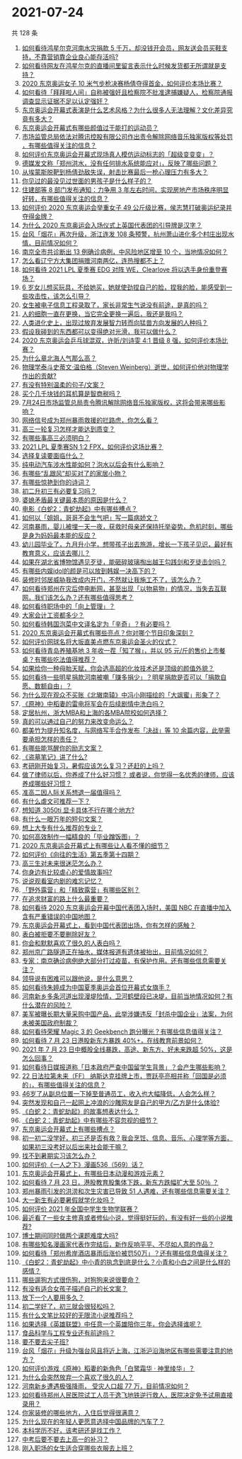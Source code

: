 # 2021-07-24

共 128 条

<!-- BEGIN -->
<!-- 最后更新时间 Sat Jul 24 2021 17:01:34 GMT+0800 (China Standard Time) -->

1. [如何看待鸿星尔克河南水灾捐款 5
   千万，却没钱开会员，网友送会员买鞋支持，不靠营销靠企业良心能存活吗?](https://www.zhihu.com/question/474120928)
1. [如何看待网友在鸿星尔克的直播间里留言表示什么时候发货都无所谓就是支持？](https://www.zhihu.com/question/474386080)
1. [2020 东京奥运女子 10
   米气步枪决赛杨倩夺得首金，如何评价本场比赛？](https://www.zhihu.com/question/474554183)
1. [如何看待「拜拜啦人间」自称被强奸且检察院不批准逮捕嫌疑人，检察院通报调查显示证据不足以认定强奸？](https://www.zhihu.com/question/473129165)
1. [东京奥运会开幕式表演是什么艺术风格？为什么很多人无法理解？文化差异究竟有多大？](https://www.zhihu.com/question/474348982)
1. [东京奥运会开幕式有哪些颜值过于能打的运动员？](https://www.zhihu.com/question/474356978)
1. [市场监管总局依法对腾讯控股有限公司作出责令解除网络音乐独家版权等处罚
   ，有哪些值得关注的信息？](https://www.zhihu.com/question/474554295)
1. [如何评价东京奥运会开幕式现场真人模仿运动标志的「超级变变变」？](https://www.zhihu.com/question/474417347)
1. [德媒发文称「郑州洪水，没有任何排水系统能应对」，反映了哪些问题？](https://www.zhihu.com/question/474264183)
1. [从埃蒙斯脱靶到杨倩劲敌失误，射击比赛最后一枪心理压力有多大？](https://www.zhihu.com/question/474559012)
1. [你见过的最没见过世面的男孩子是什么样子的？](https://www.zhihu.com/question/340586328)
1. [住建部等 8 部门发布通知：力争用 3
   年左右时间，实现房地产市场秩序明显好转，有哪些值得关注的信息？](https://www.zhihu.com/question/474230030)
1. [如何评价 2020 东京奥运会举重女子 49
   公斤级比赛，侯志慧打破奥运纪录并夺得金牌？](https://www.zhihu.com/question/474595812)
1. [为什么 2020 东京奥运会入场仪式上英国代表团的引导牌是汉字？](https://www.zhihu.com/question/474354660)
1. [台风「烟花」再次升级，浙江连发 108
   条预警，杭州萧山进化多个村庄出现水情，目前情况如何？](https://www.zhihu.com/question/474539445)
1. [南京全市共诊断出 13 例确诊病例，中风险地区增至 10
   个，当地情况如何？](https://www.zhihu.com/question/473973235)
1. [怎么看辽宁方大集团捐赠河南两亿，连热搜都不上？](https://www.zhihu.com/question/473932059)
1. [如何看待 2021 LPL 夏季赛 EDG 对阵 WE，Clearlove
   将以选手身份重登赛场？](https://www.zhihu.com/question/474198365)
1. [6
   岁女儿想买玩具，不给她买，她就使劲捏自己的脸，捏我的脸，能感受到一些攻击性，该怎么引导？](https://www.zhihu.com/question/473110813)
1. [女生被电子信息工程录取了，家长非常生气说没有前途，是真的吗？](https://www.zhihu.com/question/416930911)
1. [人的细胞一直在更换，当它完全更换一遍后，我还是我吗？](https://www.zhihu.com/question/473957583)
1. [人类进化史上，出现过放弃发展智力转而向猛兽方向发展的人种吗？](https://www.zhihu.com/question/472489699)
1. [假设我碰到的东西都可以变得绝对光滑，我可以做什么？](https://www.zhihu.com/question/449145769)
1. [2020 东京奥运会乒乓球混双，许昕/刘诗雯 4:1 晋级 8
   强，如何评价本场比赛？](https://www.zhihu.com/question/474584982)
1. [为什么章北海人气那么高？](https://www.zhihu.com/question/468915692)
1. [物理学泰斗史蒂文·温伯格（Steven
   Weinberg）逝世，如何评价他对物理学作出的贡献?](https://www.zhihu.com/question/474589054)
1. [有没有特别温柔的句子/文案？](https://www.zhihu.com/question/439571782)
1. [买个几千块钱的耳机算是智商税吗？](https://www.zhihu.com/question/472392463)
1. [7月24日市场监管总局责令腾讯解除网络音乐独家版权，这将会带来哪些影响？](https://www.zhihu.com/question/474557803)
1. [网络信号成为郑州暴雨救援的拦路虎，你怎么看？](https://www.zhihu.com/question/473805337)
1. [高三一轮复习怎样才能达到质变？](https://www.zhihu.com/question/286143549)
1. [有哪些事高三必须明白？](https://www.zhihu.com/question/313639031)
1. [2021 LPL 夏季赛SN 1:2 FPX，如何评价这场比赛？](https://www.zhihu.com/question/474202830)
1. [选择复读要面临什么？](https://www.zhihu.com/question/280467504)
1. [纯电动汽车涉水性能如何？泡水以后会有什么影响？](https://www.zhihu.com/question/32297052)
1. [​有哪些“乱跟风”却买对了的家居小物？](https://www.zhihu.com/question/440729078)
1. [有哪些惊艳到你的诗词？](https://www.zhihu.com/question/470805553)
1. [初二升初三有必要复习吗？](https://www.zhihu.com/question/473784566)
1. [婆媳矛盾最关键最本质的原因是什么？](https://www.zhihu.com/question/329042226)
1. [电影《白蛇2：青蛇劫起》中有哪些槽点？](https://www.zhihu.com/question/474158030)
1. [如何以「姐姐，哥哥不会生气吧」写一篇病娇文？](https://www.zhihu.com/question/464263136)
1. [河南暴雨，婴儿被埋一天一夜，获救时母亲还保持托举姿势，危机时刻，哪些是身为妈妈最本能的反应？](https://www.zhihu.com/question/474203095)
1. [幼儿园毕业了，九月升小学，想带孩子出去旅游，增长一下孩子见识，最好有教育意义，应该去哪儿？](https://www.zhihu.com/question/472361347)
1. [如果在湖北省博物馆遇见歹徒，能砸碎玻璃掏出越王勾践剑和歹徒击剑吗？](https://www.zhihu.com/question/466117995)
1. [有哪些内娱idol的颜是可以放到韩娱一决高下的？](https://www.zhihu.com/question/471613509)
1. [装修时邻居威胁我改成内开门，不然就让我施工不了，该怎么办？](https://www.zhihu.com/question/448288202)
1. [如何看待郑州在灾后停电断网，甚至出现「以物易物」的情况，当失去互联网，我们该怎么办？还有哪些值得思考？](https://www.zhihu.com/question/474192789)
1. [如何看待职场中的「向上管理」？](https://www.zhihu.com/question/317938538)
1. [大家会计工资都多少？](https://www.zhihu.com/question/392926139)
1. [如何看待韩国泡菜中文译名定为「辛奇」？有必要吗？](https://www.zhihu.com/question/474129753)
1. [2020 东京奥运会开幕式有哪些亮点？你对哪个节目印象深刻？](https://www.zhihu.com/question/474317812)
1. [如何评价网球名将大坂直美点燃东京奥运会圣火的仪式？](https://www.zhihu.com/question/474394632)
1. [如何看待青岛养殖基地 3 年收一茬「知了猴」，并以 95
   元/斤的售价上市餐桌？有哪些吃法值得推荐？](https://www.zhihu.com/question/472523330)
1. [如果给你一种母胎天赋，你会选高超的化妆技术还是顶级的颜值外貌？](https://www.zhihu.com/question/472534686)
1. [如何看待一些明星捐款河南被嘲「赚多捐少」？明星捐款是否可以「捐款自愿、数额自由」？](https://www.zhihu.com/question/473975213)
1. [为什么现在观众不买账《北辙南辕》中冯小刚描绘的「大飒蜜」形象了？](https://www.zhihu.com/question/473167310)
1. [《原神》中稻妻的雷电将军会在后续剧情中洗白吗？](https://www.zhihu.com/question/473893068)
1. [定居杭州，浙大MBA和上海的各MBA院校如何选择？](https://www.zhihu.com/question/389964826)
1. [真的可以通过自己的努力来改变命运么？](https://www.zhihu.com/question/472376256)
1. [都美竹为提升知名度，与网络写手合作发布「决战」等 10
   余篇内容，此举需要承担怎样的责任？](https://www.zhihu.com/question/474063256)
1. [有哪些能骂醒你的励志文案？](https://www.zhihu.com/question/460383067)
1. [《盗墓笔记》讲了什么?](https://www.zhihu.com/question/32090742)
1. [考研刚开始复习，暑假应该怎么复习？还赶的上吗？](https://www.zhihu.com/question/466338427)
1. [做了律师以后，你养成了什么好习惯？
   或者说，你觉得一名优秀的律师，应该养成哪些好习惯？](https://www.zhihu.com/question/469238437)
1. [准高二因人际关系想退一届值得吗？](https://www.zhihu.com/question/473961453)
1. [有什么虐文可推荐一下？](https://www.zhihu.com/question/470017170)
1. [想知道 3050ti 显卡具体不行在哪个地方?](https://www.zhihu.com/question/464580398)
1. [有什么一眼万年的短句文案？](https://www.zhihu.com/question/463384439)
1. [想上大专有什么推荐的专业？](https://www.zhihu.com/question/431550241)
1. [如何高效制作一幅精良的「毕业蹭饭图」？](https://www.zhihu.com/question/31097829)
1. [2020 东京奥运会开幕式上有哪些让人看不懂的细节？](https://www.zhihu.com/question/474343603)
1. [如何评价《向往的生活》第五季第十四期？](https://www.zhihu.com/question/474401389)
1. [高三生对未来很迷茫怎么办？](https://www.zhihu.com/question/474124259)
1. [你身边有比较虐心的爱情故事吗?](https://www.zhihu.com/question/352335209)
1. [说说观看室内剧的难忘记忆？](https://www.zhihu.com/question/473179232)
1. [「野外露营」和「精致露营」有哪些区别？](https://www.zhihu.com/question/470254023)
1. [在追求财富的路上什么最重要？](https://www.zhihu.com/question/458500163)
1. [如何看待 2020 东京奥运会开幕中国代表团入场时，美国 NBC
   在直播中加入含有严重错误的中国地图？](https://www.zhihu.com/question/474396000)
1. [东京奥运会开幕式上，看到中国代表团出场，你有怎样的感触？](https://www.zhihu.com/question/474344565)
1. [表白被拒要不要删除好友？](https://www.zhihu.com/question/455232446)
1. [你会和默默喜欢了很久的人表白吗？](https://www.zhihu.com/question/469568166)
1. [郑州京广路隧道正在抽水，媒体报道有遗体被抬出，目前情况如何？](https://www.zhihu.com/question/474123439)
1. [专家：南京确诊病例绝大部分打过疫苗，有保护作用。还有哪些信息需要关注？](https://www.zhihu.com/question/474137503)
1. [领导说有困难可以跟他说，是什么意思？](https://www.zhihu.com/question/470772116)
1. [如何看待朱婷成为中国夏季奥运会首位开幕式女旗手？](https://www.zhihu.com/question/473982956)
1. [河南新乡多条河道出现漫堤险情，卫河鹤壁段已决堤，目前当地情况如何？有什么潜在的风险？](https://www.zhihu.com/question/474156676)
1. [美军被曝长期大量采购中国产品，此举涉嫌违反「封杀中国企业」法案，为何未被美国政府制裁？](https://www.zhihu.com/question/474122425)
1. [如何看待荣耀 Magic 3 的 Geekbench
   跑分曝光？有哪些信息值得关注？](https://www.zhihu.com/question/474146205)
1. [如何看待 7 月 23 日港股新东方暴跌
   40%+，在线教育前景如何？](https://www.zhihu.com/question/474231455)
1. [2021 年 7 月 23 日中概股全线暴跌，高途、新东方、好未来跌超
   50%，这是怎么回事？](https://www.zhihu.com/question/474411061)
1. [如何看待日媒报道称「日本政府严查中国留学生背景」？会产生哪些影响？](https://www.zhihu.com/question/473734142)
1. [22 日法拉第未来（FF）
   纳斯达克挂牌上市，贾跃亭亮相并称「回国是必须的」，有哪些值得关注的信息？](https://www.zhihu.com/question/473934309)
1. [46岁了从副总位置一下掉至普通员工，收入也大幅降低，人会怎么样？](https://www.zhihu.com/question/365111864)
1. [突然发现和自己一起网上冲浪的沙雕网友是自己的甲方/乙方是什么体验?](https://www.zhihu.com/question/465724596)
1. [《白蛇 2：青蛇劫起》的故事想表达什么？](https://www.zhihu.com/question/474154317)
1. [《白蛇 2：青蛇劫起》中有哪些不容忽视的细节？](https://www.zhihu.com/question/469062754)
1. [东京奥运会开幕式上有哪些槽点？](https://www.zhihu.com/question/474330305)
1. [初一初二没学好，初三还是否有救？我会烹饪、信息、音乐、心理学等方面，如果初三没考好以后出来社会能干嘛？](https://www.zhihu.com/question/473062307)
1. [找不到暑期实习该怎么办？](https://www.zhihu.com/question/459945798)
1. [如何评价《一人之下》漫画536（569）话？](https://www.zhihu.com/question/474119152)
1. [东京奥运会开幕式上，有哪些日本动漫和游戏元素？](https://www.zhihu.com/question/474333066)
1. [如何看待 7 月 23 日，港股教育股集体下跌，新东方跌幅扩大至 50％
   ？](https://www.zhihu.com/question/474231395)
1. [郑州暴雨引发的洪涝和次生灾害已导致 51
   人遇难，还有哪些信息需要关注？](https://www.zhihu.com/question/474265541)
1. [大一新生有必要暑假就学化妆吗？](https://www.zhihu.com/question/472695884)
1. [如何评价 2021 年全国中学生生物学联赛？](https://www.zhihu.com/question/472941397)
1. [最近看了一些女主修真或者修仙小说，觉得挺好玩的，有没有好一些的小说推荐?](https://www.zhihu.com/question/37419778)
1. [博士期间同时做两个课题难度大吗?](https://www.zhihu.com/question/472702102)
1. [有哪些知名漫画家代表作完结后，新作反响平平、不尽如人意的作品？](https://www.zhihu.com/question/472997113)
1. [如何看待「郑州希岸酒店暴雨后涨价被罚50万」？还有哪些信息值得关注？](https://www.zhihu.com/question/474125451)
1. [《白蛇2：青蛇劫起》中小青的执念到底是什么？小青和小白之间是什么样的感情？](https://www.zhihu.com/question/473707179)
1. [哪些遛狗方式很伤狗，对狗狗来说很要命？](https://www.zhihu.com/question/419574863)
1. [有没有适合女孩子描述自己的长文案？](https://www.zhihu.com/question/448611410)
1. [放下一个人要用多久？](https://www.zhihu.com/question/461566135)
1. [初二学好了，初三就会很轻松吗？](https://www.zhihu.com/question/473952655)
1. [有什么文笔比较好的无限流小说推荐吗？](https://www.zhihu.com/question/54875649)
1. [如果选择《英雄联盟》中任意一个英雄陪你三年，你会选择谁呢？](https://www.zhihu.com/question/473629997)
1. [食品科学与工程专业还有前途吗？](https://www.zhihu.com/question/372375945)
1. [要不要去尖子班?](https://www.zhihu.com/question/474065170)
1. [台风「烟花」升级为强台风且将近上海，江浙沪沿海地区有哪些需要注意的地方？](https://www.zhihu.com/question/472925766)
1. [如何评价游戏《原神》稻妻的新角色「白鹭霜华 · 神里绫华」？](https://www.zhihu.com/question/463721778)
1. [为什么会突然放弃一个喜欢了很久的人？](https://www.zhihu.com/question/451416691)
1. [河南新乡遭遇极强降雨， 受灾人口超 77 万，目前情况如何？](https://www.zhihu.com/question/473916080)
1. [如何看待郑州人民医院试工人员于逸飞地铁逆行救人，医院决定免予试用直接录用？](https://www.zhihu.com/question/474001850)
1. [你家装修的哪些地方，入住后觉得很满意？](https://www.zhihu.com/question/396028557)
1. [为什么现在的年轻人更愿意选择中国品牌的汽车了？](https://www.zhihu.com/question/472380408)
1. [本科学历不好，该考研还是找工作？](https://www.zhihu.com/question/473596100)
1. [中考后要不要去上高一的补习？](https://www.zhihu.com/question/469810290)
1. [刚入职场的女生适合穿哪些衣服去上班？](https://www.zhihu.com/question/60576308)

<!-- END -->
